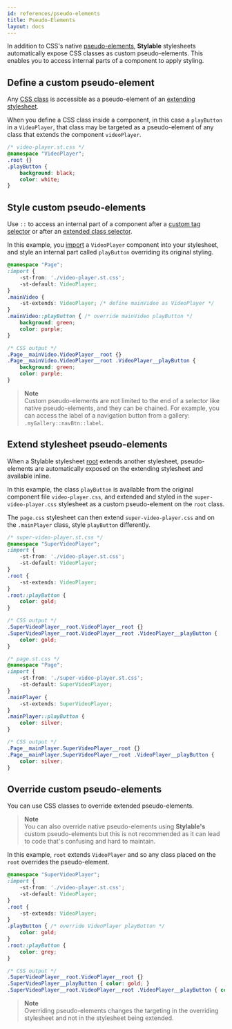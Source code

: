 ```yaml
---
id: references/pseudo-elements
title: Pseudo-Elements
layout: docs
---
```


In addition to CSS's native [pseudo-elements](https://developer.mozilla.org/en/docs/Web/CSS/Pseudo-elements), **Stylable** stylesheets automatically expose CSS classes as custom pseudo-elements. This enables you to access internal parts of a component to apply styling.

## Define a custom pseudo-element

Any [CSS class](./class-selectors.md) is accessible as a pseudo-element of an [extending stylesheet](./extend-stylesheet.md).

When you define a CSS class inside a component, in this case a `playButton` in a `VideoPlayer`, that class may be targeted as a pseudo-element of any class that extends the component `videoPlayer`.

```css
/* video-player.st.css */
@namespace "VideoPlayer";
.root {}
.playButton { 
    background: black; 
    color: white;
}
```

## Style custom pseudo-elements

Use `::` to access an internal part of a component after a [custom tag selector](./tag-selectors.md#component-element) or after an [extended class selector](./extend-stylesheet.md).

In this example, you [import](./imports.md) a `VideoPlayer` component into your stylesheet, and style an internal part called `playButton` overriding its original styling.


```css
@namespace "Page";
:import {
    -st-from: './video-player.st.css';
    -st-default: VideoPlayer;
}
.mainVideo {
    -st-extends: VideoPlayer; /* define mainVideo as VideoPlayer */
}
.mainVideo::playButton { /* override mainVideo playButton */
    background: green;
    color: purple;
}
```

```css
/* CSS output */
.Page__mainVideo.VideoPlayer__root {}
.Page__mainVideo.VideoPlayer__root .VideoPlayer__playButton {
    background: green;
    color: purple;
}
```

> **Note**    
> Custom pseudo-elements are not limited to the end of a selector like native pseudo-elements, and they can be chained. For example, you can access the label of a navigation button from a gallery: `.myGallery::navBtn::label`.


## Extend stylesheet pseudo-elements

When a Stylable stylesheet [root](./root.md) extends another stylesheet, pseudo-elements are automatically exposed on the extending stylesheet and available inline.

In this example, the class `playButton` is available from the original component file `video-player.css`, and extended and styled in the `super-video-player.css` stylesheet as a custom pseudo-element on the `root` class. 

The `page.css` stylesheet can then extend `super-video-player.css` and on the `.mainPlayer` class, style `playButton` differently.

```css
/* super-video-player.st.css */
@namespace "SuperVideoPlayer";
:import {
    -st-from: './video-player.st.css';
    -st-default: VideoPlayer;
}
.root {
    -st-extends: VideoPlayer;
}
.root::playButton {
    color: gold;
}
```

```css
/* CSS output */
.SuperVideoPlayer__root.VideoPlayer__root {}
.SuperVideoPlayer__root.VideoPlayer__root .VideoPlayer__playButton {
    color: gold; 
}
```

```css
/* page.st.css */
@namespace "Page";
:import {
    -st-from: './super-video-player.st.css';
    -st-default: SuperVideoPlayer;
}
.mainPlayer {
    -st-extends: SuperVideoPlayer;
}
.mainPlayer::playButton {
    color: silver;
}
```

```css
/* CSS output */
.Page__mainPlayer.SuperVideoPlayer__root {}
.Page__mainPlayer.SuperVideoPlayer__root .VideoPlayer__playButton {
    color: silver;
}
```


## Override custom pseudo-elements

You can use CSS classes to override extended pseudo-elements. 

> **Note**    
> You can also override native pseudo-elements using **Stylable's** custom pseudo-elements but this is not recommended as it can lead to code that's confusing and hard to maintain.

In this example, `root` extends `VideoPlayer` and so any class placed on the `root` overrides the pseudo-element.

```css
@namespace "SuperVideoPlayer";
:import {
    -st-from: './video-player.st.css';
    -st-default: VideoPlayer;
}
.root {
    -st-extends: VideoPlayer;
}
.playButton { /* override VideoPlayer playButton */
    color: gold;
}
.root::playButton {
    color: grey;
}
```

```css
/* CSS output */
.SuperVideoPlayer__root.VideoPlayer__root {}
.SuperVideoPlayer__playButton { color: gold; }
.SuperVideoPlayer__root.VideoPlayer__root .VideoPlayer__playButton { color: grey; }
```

> **Note**    
> Overriding pseudo-elements changes the targeting in the overriding stylesheet and not in the stylesheet being extended.

